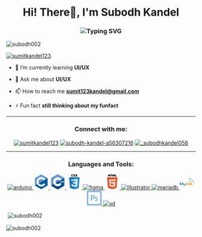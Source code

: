 <h1 align="center">Hi! There👋, I'm Subodh Kandel</h1>
<h3 align="center" href="https://git.io/typing-svg"><img src="https://readme-typing-svg.herokuapp.com?font=Bacasime+Antique&weight=900&pause=1000&width=435&lines=Namaste..+Welcome+to+my+github+profile." alt="Typing SVG" /></h3>


<p align="left"> <img src="https://komarev.com/ghpvc/?username=subodh002&label=Profile%20views&color=0e75b6&style=flat" alt="subodh002" /> </p>

<p align="left"> <a href="https://twitter.com/sumitkandel123" target="blank"><img src="https://img.shields.io/twitter/follow/sumitkandel123?logo=twitter&style=for-the-badge" alt="sumitkandel123" /></a> </p>

- 🌱 I’m currently learning **UI/UX**

- 💬 Ask me about **UI/UX**

- 📫 How to reach me **sumit123kandel@gmail.com**

- ⚡ Fun fact **still thinking about my funfact**

<hr><h3 align="center">Connect with me:</h3>
<p align="center">
<a href="https://twitter.com/sumitkandel123" target="blank"><img align="center" src="https://raw.githubusercontent.com/rahuldkjain/github-profile-readme-generator/master/src/images/icons/Social/twitter.svg" alt="sumitkandel123" height="30" width="40" /></a>
<a href="https://linkedin.com/in/subodh-kandel-a56307216" target="blank"><img align="center" src="https://raw.githubusercontent.com/rahuldkjain/github-profile-readme-generator/master/src/images/icons/Social/linked-in-alt.svg" alt="subodh-kandel-a56307216" height="30" width="40" /></a>
<a href="https://instagram.com/_subodhkandel058" target="blank"><img align="center" src="https://raw.githubusercontent.com/rahuldkjain/github-profile-readme-generator/master/src/images/icons/Social/instagram.svg" alt="_subodhkandel058" height="30" width="40" /></a>
</p></hr>



<hr><h3 align="center">Languages and Tools:</h3>
<p align="center"> <a href="https://www.arduino.cc/" target="_blank" rel="noreferrer"> <img src="https://cdn.worldvectorlogo.com/logos/arduino-1.svg" alt="arduino" width="40" height="40"/> </a> <a href="https://www.cprogramming.com/" target="_blank" rel="noreferrer"> <img src="https://raw.githubusercontent.com/devicons/devicon/master/icons/c/c-original.svg" alt="c" width="40" height="40"/> </a> <a href="https://www.w3schools.com/cpp/" target="_blank" rel="noreferrer"> <img src="https://raw.githubusercontent.com/devicons/devicon/master/icons/cplusplus/cplusplus-original.svg" alt="cplusplus" width="40" height="40"/> </a> <a href="https://www.w3schools.com/css/" target="_blank" rel="noreferrer"> <img src="https://raw.githubusercontent.com/devicons/devicon/master/icons/css3/css3-original-wordmark.svg" alt="css3" width="40" height="40"/> </a> <a href="https://www.figma.com/" target="_blank" rel="noreferrer"> <img src="https://www.vectorlogo.zone/logos/figma/figma-icon.svg" alt="figma" width="40" height="40"/> </a> <a href="https://www.w3.org/html/" target="_blank" rel="noreferrer"> <img src="https://raw.githubusercontent.com/devicons/devicon/master/icons/html5/html5-original-wordmark.svg" alt="html5" width="40" height="40"/> </a> <a href="https://www.adobe.com/in/products/illustrator.html" target="_blank" rel="noreferrer"> <img src="https://www.vectorlogo.zone/logos/adobe_illustrator/adobe_illustrator-icon.svg" alt="illustrator" width="40" height="40"/> </a> <a href="https://mariadb.org/" target="_blank" rel="noreferrer"> <img src="https://www.vectorlogo.zone/logos/mariadb/mariadb-icon.svg" alt="mariadb" width="40" height="40"/> </a> <a href="https://www.mysql.com/" target="_blank" rel="noreferrer"> <img src="https://raw.githubusercontent.com/devicons/devicon/master/icons/mysql/mysql-original-wordmark.svg" alt="mysql" width="40" height="40"/> </a> <a href="https://www.photoshop.com/en" target="_blank" rel="noreferrer"> <img src="https://raw.githubusercontent.com/devicons/devicon/master/icons/photoshop/photoshop-line.svg" alt="photoshop" width="40" height="40"/> </a> <a href="https://www.adobe.com/products/xd.html" target="_blank" rel="noreferrer"> <img src="https://cdn.worldvectorlogo.com/logos/adobe-xd.svg" alt="xd" width="40" height="40"/> </a> </p></hr>

<p>&nbsp;<img align="center" src="https://github-readme-stats.vercel.app/api?username=subodh002&show_icons=true&locale=en" alt="subodh002" /></p>

<p><img align="center" src="https://github-readme-streak-stats.herokuapp.com/?user=subodh002&" alt="subodh002" /></p>
